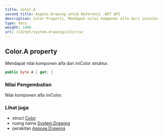 ```yaml
---
title: Color.A
second_title: Aspose.Drawing untuk Referensi .NET API
description: Color Properti. Mendapat nilai komponen alfa dari iniColor struktur.
type: docs
weight: 1460
url: /id/net/system.drawing/color/a/
---
```

## Color.A property

Mendapat nilai komponen alfa dari iniColor struktur.

```csharp
public byte A { get; }
```

### Nilai Pengembalian

Nilai komponen alfa iniColor.

### Lihat juga

* struct [Color](../)
* ruang nama [System.Drawing](../../color/)
* perakitan [Aspose.Drawing](../../../)


